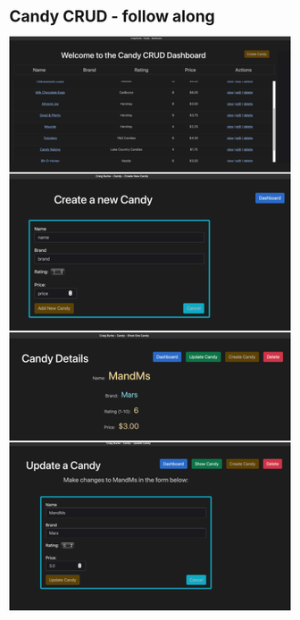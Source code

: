 # Candy CRUD - follow along


![screenShot1](./src/main/resources/static//images/myScreenShot1.png)
![screenShot2](./src/main/resources/static//images/myScreenShot2.png)
![screenShot3](./src/main/resources/static//images/myScreenShot3.png)
![screenShot4](./src/main/resources/static//images/myScreenShot4.png)
